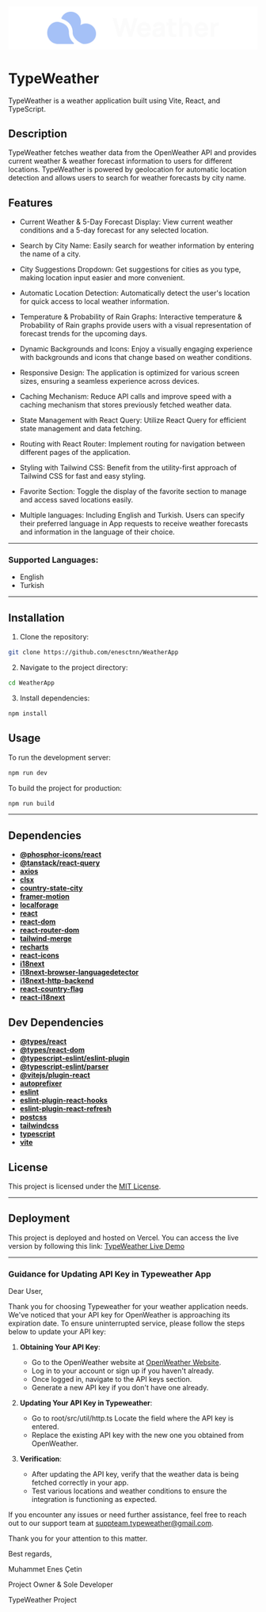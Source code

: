 ![TypeWeather Logo](public/logo.png)

# TypeWeather

TypeWeather is a weather application built using Vite, React, and TypeScript.

## Description

TypeWeather fetches weather data from the OpenWeather API and provides current weather & weather forecast information to users for different locations. TypeWeather is powered by geolocation for automatic location detection and allows users to search for weather forecasts by city name.

## Features

- Current Weather & 5-Day Forecast Display: View current weather conditions and a 5-day forecast for any selected location.

- Search by City Name: Easily search for weather information by entering the name of a city.

- City Suggestions Dropdown: Get suggestions for cities as you type, making location input easier and more convenient.

- Automatic Location Detection: Automatically detect the user's location for quick access to local weather information.

- Temperature & Probability of Rain Graphs: Interactive temperature & Probability of Rain graphs provide users with a visual representation of forecast trends for the upcoming days.

- Dynamic Backgrounds and Icons: Enjoy a visually engaging experience with backgrounds and icons that change based on weather conditions.

- Responsive Design: The application is optimized for various screen sizes, ensuring a seamless experience across devices.

- Caching Mechanism: Reduce API calls and improve speed with a caching mechanism that stores previously fetched weather data.

- State Management with React Query: Utilize React Query for efficient state management and data fetching.

- Routing with React Router: Implement routing for navigation between different pages of the application.

- Styling with Tailwind CSS: Benefit from the utility-first approach of Tailwind CSS for fast and easy styling.

- Favorite Section: Toggle the display of the favorite section to manage and access saved locations easily.

- Multiple languages: Including English and Turkish. Users can specify their preferred language in App requests to receive weather forecasts and information in the language of their choice.

---

### Supported Languages:

- English
- Turkish

---

## Installation

1. Clone the repository:

```bash
git clone https://github.com/enesctnn/WeatherApp

```

2. Navigate to the project directory:

```bash
cd WeatherApp
```

3. Install dependencies:

```bash
npm install
```

## Usage

To run the development server:

```bash
npm run dev
```

To build the project for production:

```bash
npm run build
```

---

## Dependencies

- **[@phosphor-icons/react](https://www.npmjs.com/package/@phosphor-icons/react)**
- **[@tanstack/react-query](https://www.npmjs.com/package/@tanstack/react-query)**
- **[axios](https://www.npmjs.com/package/axios)**
- **[clsx](https://www.npmjs.com/package/clsx)**
- **[country-state-city](https://www.npmjs.com/package/country-state-city)**
- **[framer-motion](https://www.npmjs.com/package/framer-motion)**
- **[localforage](https://www.npmjs.com/package/localforage)**
- **[react](https://www.npmjs.com/package/react)**
- **[react-dom](https://www.npmjs.com/package/react-dom)**
- **[react-router-dom](https://www.npmjs.com/package/react-router-dom)**
- **[tailwind-merge](https://www.npmjs.com/package/tailwind-merge)**
- **[recharts](https://www.npmjs.com/package/recharts)**
- **[react-icons](https://www.npmjs.com/package/react-icons)**
- **[i18next](https://www.npmjs.com/package/i18next)**
- **[i18next-browser-languagedetector](https://www.npmjs.com/package/i18next-browser-languagedetector)**
- **[i18next-http-backend](https://www.npmjs.com/package/i18next-http-backend)**
- **[react-country-flag](https://www.npmjs.com/package/react-country-flag)**
- **[react-i18next](https://www.npmjs.com/package/react-i18next)**

## Dev Dependencies

- **[@types/react](https://www.npmjs.com/package/@types/react)**
- **[@types/react-dom](https://www.npmjs.com/package/@types/react-dom)**
- **[@typescript-eslint/eslint-plugin](https://www.npmjs.com/package/@typescript-eslint/eslint-plugin)**
- **[@typescript-eslint/parser](https://www.npmjs.com/package/@typescript-eslint/parser)**
- **[@vitejs/plugin-react](https://www.npmjs.com/package/@vitejs/plugin-react)**
- **[autoprefixer](https://www.npmjs.com/package/autoprefixer)**
- **[eslint](https://www.npmjs.com/package/eslint)**
- **[eslint-plugin-react-hooks](https://www.npmjs.com/package/eslint-plugin-react-hooks)**
- **[eslint-plugin-react-refresh](https://www.npmjs.com/package/eslint-plugin-react-refresh)**
- **[postcss](https://www.npmjs.com/package/postcss)**
- **[tailwindcss](https://www.npmjs.com/package/tailwindcss)**
- **[typescript](https://www.npmjs.com/package/typescript)**
- **[vite](https://www.npmjs.com/package/vite)**

## License

This project is licensed under the [MIT License](LICENSE).

---

## Deployment

This project is deployed and hosted on Vercel. You can access the live version by following this link: [TypeWeather Live Demo](https://typeweather-git-main-enesctnns-projects.vercel.app/)

---

### Guidance for Updating API Key in Typeweather App

Dear User,

Thank you for choosing Typeweather for your weather application needs. We've noticed that your API key for OpenWeather is approaching its expiration date. To ensure uninterrupted service, please follow the steps below to update your API key:

1. **Obtaining Your API Key**:

   - Go to the OpenWeather website at [OpenWeather Website](https://openweathermap.org).
   - Log in to your account or sign up if you haven't already.
   - Once logged in, navigate to the API keys section.
   - Generate a new API key if you don't have one already.

2. **Updating Your API Key in Typeweather**:

   - Go to root/src/util/http.ts Locate the field where the API key is entered.
   - Replace the existing API key with the new one you obtained from OpenWeather.

3. **Verification**:
   - After updating the API key, verify that the weather data is being fetched correctly in your app.
   - Test various locations and weather conditions to ensure the integration is functioning as expected.

If you encounter any issues or need further assistance, feel free to reach out to our support team at suppteam.typeweather@gmail.com.

Thank you for your attention to this matter.

Best regards,

Muhammet Enes Çetin

Project Owner & Sole Developer

TypeWeather Project
